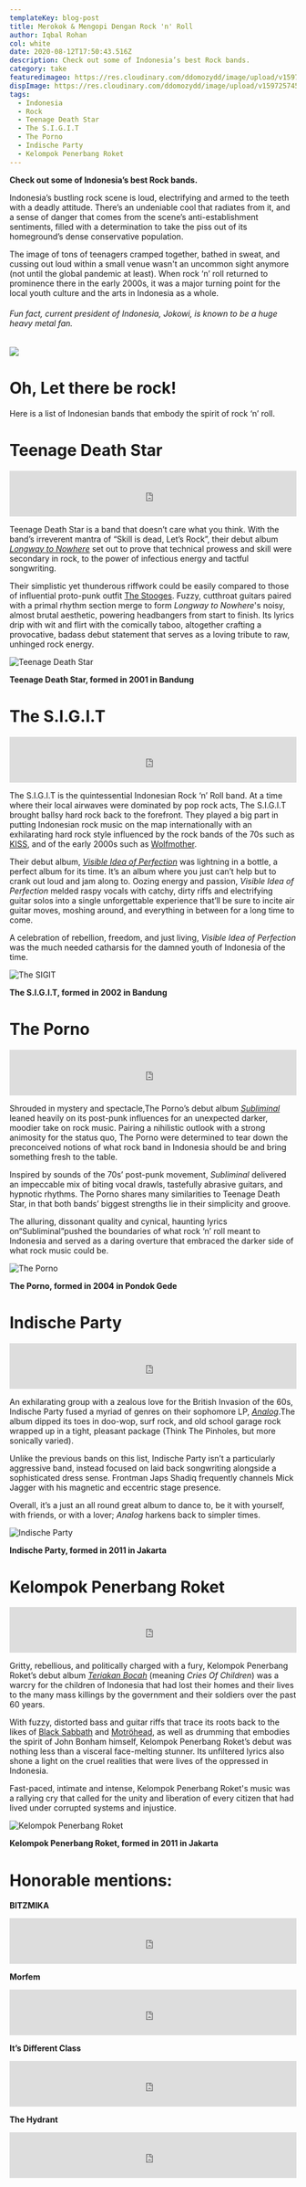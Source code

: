 ```yaml
---
templateKey: blog-post
title: Merokok & Mengopi Dengan Rock 'n' Roll
author: Iqbal Rohan
col: white
date: 2020-08-12T17:50:43.516Z
description: Check out some of Indonesia’s best Rock bands.
category: take
featuredimageo: https://res.cloudinary.com/ddomozydd/image/upload/v1597257847/bannernew_oqfzuc.jpg
dispImage: https://res.cloudinary.com/ddomozydd/image/upload/v1597257459/Roket_hyt8zo.jpg
tags:
  - Indonesia
  - Rock
  - Teenage Death Star
  - The S.I.G.I.T
  - The Porno
  - Indische Party
  - Kelompok Penerbang Roket
---
```

**Check out some of Indonesia’s best Rock bands.**

Indonesia’s bustling rock scene is loud, electrifying and armed to the teeth with a deadly attitude. There’s an undeniable cool that radiates from it, and a sense of danger that comes from the scene’s anti-establishment sentiments, filled with a determination to take the piss out of its homeground’s dense conservative population.

The image of tons of teenagers cramped together, bathed in sweat, and cussing out loud within a small venue wasn't an uncommon sight anymore (not until the global pandemic at least). When rock ‘n’ roll returned to prominence there in the early 2000s, it was a major turning point for the local youth culture and the arts in Indonesia as a whole.

###### Fun fact, current president of Indonesia, Jokowi, is known to be a huge heavy metal fan.

![](https://res.cloudinary.com/ddomozydd/image/upload/v1597255148/598fb1da243a73ccd6b55c460b9aa19b_wygmox.jpg)

# Oh, Let there be rock!

Here is a list of Indonesian bands that embody the spirit of rock ‘n’ roll.

# Teenage Death Star

<iframe src="https://open.spotify.com/embed/track/5QPa0rmNEhWGjOChRu5EYS" width=100% height="80" frameborder="0" allowtransparency="true" allow="encrypted-media"></iframe>

Teenage Death Star is a band that doesn’t care what you think. With the band’s irreverent mantra of “Skill is dead, Let’s Rock”, their debut album *[Longway to Nowhere](https://open.spotify.com/album/49y6mQksPVUliQNHhULU8n?si=IkGzqCrRRGGrjNGvnxx4Lw)* set out to prove that technical prowess and skill were secondary in rock, to the power of infectious energy and tactful songwriting.

Their simplistic yet thunderous riffwork could be easily compared to those of influential proto-punk outfit [The Stooges](https://open.spotify.com/track/00sydAz6PeOxYzwG1dRIPi?si=GvRCPHmoStGFA53yuclVeQ). Fuzzy, cutthroat guitars paired with a primal rhythm section merge to form *Longway to Nowhere*'s noisy, almost brutal aesthetic, powering headbangers from start to finish. Its lyrics drip with wit and flirt with the comically taboo, altogether crafting a provocative, badass debut statement that serves as a loving tribute to raw, unhinged rock energy.

![](https://res.cloudinary.com/ddomozydd/image/upload/v1597255468/teenagedeath_kpvz7m.jpg "Teenage Death Star")

**Teenage Death Star, formed in 2001 in Bandung**

# The S.I.G.I.T

<iframe src="https://open.spotify.com/embed/track/5jla8fgWktggzuMfz97DuU" width=100% height="80" frameborder="0" allowtransparency="true" allow="encrypted-media"></iframe>

The S.I.G.I.T is the quintessential Indonesian Rock ‘n’ Roll band. At a time where their local airwaves were dominated by pop rock acts, The S.I.G.I.T brought ballsy hard rock back to the forefront. They played a big part in putting Indonesian rock music on the map internationally with an exhilarating hard rock style influenced by the rock bands of the 70s such as [KISS](https://open.spotify.com/track/6KTv0Z8BmVqM7DPxbGzpVC?si=zS-rdHCQR1eiuA6cvGDSYQ), and of the early 2000s such as [Wolfmother](https://open.spotify.com/track/6dNJ3lasVLPd0078T9yqlm?si=x1BVhRjWQdSv_Aq-FEKFCA).

Their debut album, *[Visible Idea of Perfection](https://open.spotify.com/album/3lIr5Sb74IEw4etgpnOluC?si=g1bBFUUcRYu3VYo-VOQ57A)* was lightning in a bottle, a perfect album for its time. It’s an album where you just can’t help but to crank out loud and jam along to. Oozing energy and passion, *Visible Idea of Perfection* melded raspy vocals with catchy, dirty riffs and electrifying guitar solos into a single unforgettable experience that’ll be sure to incite air guitar moves, moshing around, and everything in between for a long time to come.

A celebration of rebellion, freedom, and just living, *Visible Idea of Perfection* was the much needed catharsis for the damned youth of Indonesia of the time.

![](https://res.cloudinary.com/ddomozydd/image/upload/v1597256114/thesigit_c19tw1.jpg "The SIGIT")

**The S.I.G.I.T, formed in 2002 in Bandung**

# The Porno

<iframe src="https://open.spotify.com/embed/track/2YNWAVhlTqhgWyy5Ehejk7" width=100% height="80" frameborder="0" allowtransparency="true" allow="encrypted-media"></iframe>

Shrouded in mystery and spectacle,The Porno’s debut album *[Subliminal](https://open.spotify.com/album/3UVGAmuKFSKNLoHmfsI4ek?si=hbsgj8HPTou0OgWW_W3sDw)* leaned heavily on its post-punk influences for an unexpected darker, moodier take on rock music. Pairing a nihilistic outlook with a strong animosity for the status quo, The Porno were determined to tear down the preconceived notions of what rock band in Indonesia should be and bring something fresh to the table.

Inspired by sounds of the 70s’ post-punk movement, *Subliminal* delivered an impeccable mix of biting vocal drawls, tastefully abrasive guitars, and hypnotic rhythms. The Porno shares many similarities to Teenage Death Star, in that both bands’ biggest strengths lie in their simplicity and groove.

The alluring, dissonant quality and cynical, haunting lyrics on“Subliminal”pushed the boundaries of what rock ‘n’ roll meant to Indonesia and served as a daring overture that embraced the darker side of what rock music could be.

![](https://res.cloudinary.com/ddomozydd/image/upload/v1597256896/theporno_wmzxsw.jpg "The Porno")

**The Porno, formed in 2004 in Pondok Gede**

# Indische Party

<iframe src="https://open.spotify.com/embed/track/11gQbyO87uILMlTb13rneg" width=100% height="80" frameborder="0" allowtransparency="true" allow="encrypted-media"></iframe>

An exhilarating group with a zealous love for the British Invasion of the 60s, Indische Party fused a myriad of genres on their sophomore LP, *[Analog](https://open.spotify.com/album/51YhzTgPVK3UAwdyc8iRPO?si=T2azwZLJSWW7rcllrhjPfA)*.The album dipped its toes in doo-wop, surf rock, and old school garage rock wrapped up in a tight, pleasant package (Think The Pinholes, but more sonically varied).

Unlike the previous bands on this list, Indische Party isn’t a particularly aggressive band, instead focused on laid back songwriting alongside a sophisticated dress sense. Frontman Japs Shadiq frequently channels Mick Jagger with his magnetic and eccentric stage presence.

Overall, it’s a just an all round great album to dance to, be it with yourself, with friends, or with a lover; *Analog* harkens back to simpler times.

![](https://res.cloudinary.com/ddomozydd/image/upload/v1597257101/Indi_r0vshq.jpg "Indische Party")

**Indische Party, formed in 2011 in Jakarta**

# Kelompok Penerbang Roket

<iframe src="https://open.spotify.com/embed/track/3zMJiWwtg4LIXXSZ53uKAM" width=100% height="80" frameborder="0" allowtransparency="true" allow="encrypted-media"></iframe>

Gritty, rebellious, and politically charged with a fury, Kelompok Penerbang Roket’s debut album *[Teriakan Bocah](https://open.spotify.com/album/0bxvRU97UFED7XlUbO7c7S?si=ZA7L8EUKRaW8nuHRdkO0Wg)* (meaning *Cries Of Children*) was a warcry for the children of Indonesia that had lost their homes and their lives to the many mass killings by the government and their soldiers over the past 60 years.

With fuzzy, distorted bass and guitar riffs that trace its roots back to the likes of [Black Sabbath](https://open.spotify.com/track/4chUb38ZUuvL1OST3aa063?si=2I8zAuiERQKnxsYaDHXbNQ) and [Motröhead](https://open.spotify.com/track/6EPRKhUOdiFSQwGBRBbvsZ?si=EWUXWoYxSOG2wd2xL1dBAQ), as well as drumming that embodies the spirit of John Bonham himself, Kelompok Penerbang Roket’s debut was nothing less than a visceral face-melting stunner. Its unfiltered lyrics also shone a light on the cruel realities that were lives of the oppressed in Indonesia.

Fast-paced, intimate and intense, Kelompok Penerbang Roket's music was a rallying cry that called for the unity and liberation of every citizen that had lived under corrupted systems and injustice.

![](https://res.cloudinary.com/ddomozydd/image/upload/v1597258050/roknroll_u5k9yk.jpg "Kelompok Penerbang Roket")

**Kelompok Penerbang Roket, formed in 2011 in Jakarta**

# Honorable mentions:

**BITZMIKA**

<iframe src="https://open.spotify.com/embed/track/1713AaRpM3oEhEhyGNOwpk" width=100%" height="80" frameborder="0" allowtransparency="true" allow="encrypted-media"></iframe>

**Morfem**

<iframe src="https://open.spotify.com/embed/track/7nzbuikT7eeDqoM42VrHBf" width=100% height="80" frameborder="0" allowtransparency="true" allow="encrypted-media"></iframe>

**It’s Different Class**

<iframe src="https://open.spotify.com/embed/track/1ZzFX3h89MpKRNPZUEugTY" width=100% height="80" frameborder="0" allowtransparency="true" allow="encrypted-media"></iframe>

**The Hydrant**

<iframe src="https://open.spotify.com/embed/track/2lEKpMfqR9q0eqbOzI1F6C" width=100% height="80" frameborder="0" allowtransparency="true" allow="encrypted-media"></iframe>